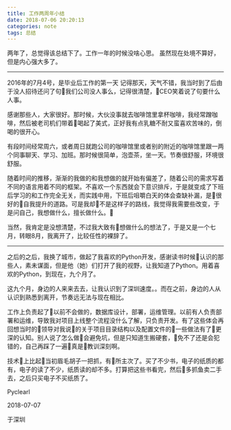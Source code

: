 ```yaml
---
title: 工作两周年小结
date: 2018-07-06 20:20:13
categories: note
tags: 总结
---
```

两年了，总觉得该总结下了。工作一年的时候没啥心思。
虽然现在处境不算好，但是内心强大多了。

---
2016年的7月4号，是毕业后工作的第一天
记得那天，天气不错，我当时到了后由于没人招待还问了句我们公司没人事么，记得很清楚，CEO笑着说了句要什么人事。

感谢那些人，大家很好。那时候，大伙没事就去咖啡馆里拿杯咖啡，我经常蹭咖啡，然后被老司机们带着喝起了美式，正好我有点乳糖不耐又蛮喜欢苦味的，倒喝的很开心。

有段时间经常周六，或者周日就跑公司的咖啡馆里或者别的附近的咖啡馆里跟一两个同事聊天、学习、加班。那时候很简单，泡壶茶，坐一天。节奏很舒服，环境很舒服。


随着时间的推移，渐渐的我做的和我想做的就开始有偏差了，随着公司的需求写着不同的语言用着不同的框架。不喜欢一个东西就会下意识排斥，于是就变成了下班后学习的和工作完全无关，而实践中用，下班后咀嚼白天的体会查缺补漏，是很好的自我提升的道路。可是我却不是这样子的路线，我觉得我需要些改变，于是问自己，我想做什么，擅长做什么。

当然，我肯定是没想清楚，不过我大致有想做什么的想法了，于是又是一个七月，转眼8月，我离开了，比较任性的裸辞了。

---
之后的之后，我换了城市，做起了我喜欢的Python开发，感谢读书时候认识的那些人，素未谋面，但是他（她）们打开了我的视野，让我知道了Python。用着喜欢的Python，到现在，九个月了。

这九个月，身边的人来来去去，让我认识到了深圳速度。。而在之前，身边的人从认识到熟悉到离开，节奏远无法与现在相比。


工作上负责起了以前不会做的，数据库设计，部署，运维管理。以前有人负责部署和运维，导致我对项目上线整个流程没什么了解，只负责开发。有了这些体会再回想当时的领导对我说的关于项目目录结构以及配置文件的一些做法有了更深的认知。别人说了怎么做会避免坑，但是只知道生搬硬套，免不了还是会犯错的，自己再踩了一遍真是教训深刻啊。

技术上比起当初眉毛胡子一把抓，有所主次了。买了不少书，电子的纸质的都有，电子的读了不少，纸质读的却不多。打算把这些书看完，然后多抓鱼卖二手去，之后只买电子不买纸质了。

Pyclearl

2018-07-07

于深圳





